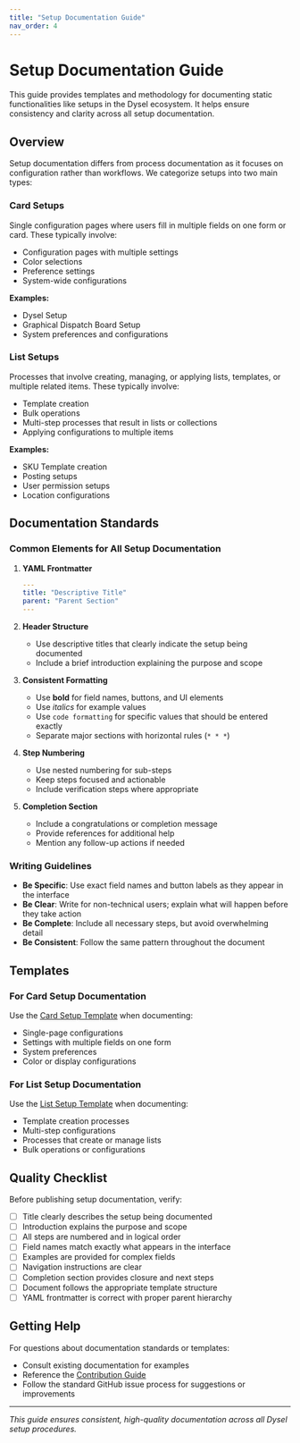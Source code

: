```yaml
---
title: "Setup Documentation Guide"
nav_order: 4
---
```


# Setup Documentation Guide

This guide provides templates and methodology for documenting static functionalities like setups in the Dysel ecosystem. It helps ensure consistency and clarity across all setup documentation.

## Overview

Setup documentation differs from process documentation as it focuses on configuration rather than workflows. We categorize setups into two main types:

### Card Setups
Single configuration pages where users fill in multiple fields on one form or card. These typically involve:
- Configuration pages with multiple settings
- Color selections
- Preference settings
- System-wide configurations

**Examples:**
- Dysel Setup
- Graphical Dispatch Board Setup
- System preferences and configurations

### List Setups
Processes that involve creating, managing, or applying lists, templates, or multiple related items. These typically involve:
- Template creation
- Bulk operations
- Multi-step processes that result in lists or collections
- Applying configurations to multiple items

**Examples:**
- SKU Template creation
- Posting setups
- User permission setups
- Location configurations

## Documentation Standards

### Common Elements for All Setup Documentation

1. **YAML Frontmatter**
   ```yaml
   ---
   title: "Descriptive Title"
   parent: "Parent Section"
   ---
   ```

2. **Header Structure**
   - Use descriptive titles that clearly indicate the setup being documented
   - Include a brief introduction explaining the purpose and scope

3. **Consistent Formatting**
   - Use **bold** for field names, buttons, and UI elements
   - Use *italics* for example values
   - Use `code formatting` for specific values that should be entered exactly
   - Separate major sections with horizontal rules (`* * *`)

4. **Step Numbering**
   - Use nested numbering for sub-steps
   - Keep steps focused and actionable
   - Include verification steps where appropriate

5. **Completion Section**
   - Include a congratulations or completion message
   - Provide references for additional help
   - Mention any follow-up actions if needed

### Writing Guidelines

- **Be Specific**: Use exact field names and button labels as they appear in the interface
- **Be Clear**: Write for non-technical users; explain what will happen before they take action
- **Be Complete**: Include all necessary steps, but avoid overwhelming detail
- **Be Consistent**: Follow the same pattern throughout the document

## Templates

### For Card Setup Documentation
Use the [Card Setup Template](Card-Setup-Template.md) when documenting:
- Single-page configurations
- Settings with multiple fields on one form
- System preferences
- Color or display configurations

### For List Setup Documentation  
Use the [List Setup Template](List-Setup-Template.md) when documenting:
- Template creation processes
- Multi-step configurations
- Processes that create or manage lists
- Bulk operations or configurations

## Quality Checklist

Before publishing setup documentation, verify:

- [ ] Title clearly describes the setup being documented
- [ ] Introduction explains the purpose and scope
- [ ] All steps are numbered and in logical order
- [ ] Field names match exactly what appears in the interface
- [ ] Examples are provided for complex fields
- [ ] Navigation instructions are clear
- [ ] Completion section provides closure and next steps
- [ ] Document follows the appropriate template structure
- [ ] YAML frontmatter is correct with proper parent hierarchy

## Getting Help

For questions about documentation standards or templates:
- Consult existing documentation for examples
- Reference the [Contribution Guide](Contribute.md)
- Follow the standard GitHub issue process for suggestions or improvements

---

*This guide ensures consistent, high-quality documentation across all Dysel setup procedures.*